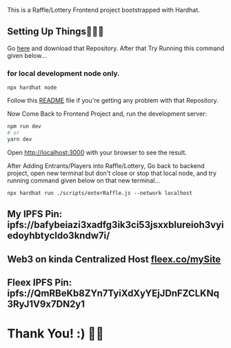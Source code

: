 This is a Raffle/Lottery Frontend project bootstrapped with Hardhat.

## Setting Up Things🚀🚀🚀

Go [here](https://github.com/theirrationalone/enterRaffle-hardhat.git) and download that Repository. After that Try Running this command given below...

### for local development node only.

```shell
npx hardhat node
```

Follow this [README](https://github.com/theirrationalone/enterRaffle-hardhat/blob/main/README.md) file if you're getting any problem with that Repository.

Now Come Back to Frontend Project and, run the development server:

```bash
npm run dev
# or
yarn dev
```

Open [http://localhost:3000](http://localhost:3000) with your browser to see the result.

After Adding Entrants/Players into Raffle/Lottery, Go back to backend project, open new terminal but don't close or stop that local node, and try running command given below on that new terminal...

```shell
npx hardhat run ./scripts/enterRaffle.js --network localhost
```

## My IPFS Pin: ipfs://bafybeiazi3xadfg3ik3ci53jsxxblureioh3vyiedoyhbtycldo3kndw7i/

## Web3 on kinda Centralized Host [fleex.co/mySite](https://rapid-king-8015.on.fleek.co/)

## Fleex IPFS Pin: ipfs://QmRBeKb8ZYn7TyiXdXyYEjJDnFZCLKNq3RyJ1V9x7DN2y1

# Thank You! :) 🏴‍☠️